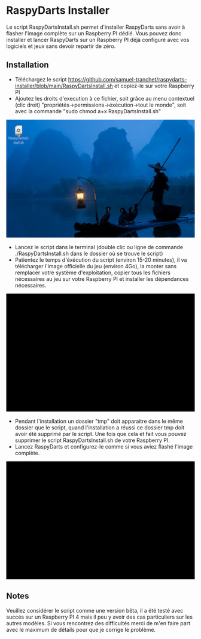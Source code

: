 # RaspyDarts Installer

Le script RaspyDartsInstall.sh permet d'installer RaspyDarts sans avoir à flasher l'image complète sur un Raspberry PI dédié. Vous pouvez donc installer et lancer RaspyDarts sur un Raspberry PI déjà configuré avec vos logiciels et jeux sans devoir repartir de zéro.

## Installation

- Téléchargez le script https://github.com/samuel-tranchet/raspydarts-installer/blob/main/RaspyDartsInstall.sh et copiez-le sur votre Raspberry PI
- Ajoutez les droits d'execution à ce fichier, soit grâce au menu contextuel (clic droit) "propriétés->permissions->éxécution->tout le monde", soit avec la commande "sudo chmod a+x RaspyDartsInstall.sh"

 ![Ajoutez les droits](./Images/01-SetPermissions.gif)

- Lancez le script dans le terminal (double clic ou ligne de commande ./RaspyDartsInstall.sh dans le dossier où se trouve le script)
- Patientez le temps d'éxécution du script (environ 15-20 minutes), il va télécharger l'image officielle du jeu (environ 4Go), la monter sans remplacer votre système d'exploitation, copier tous les fichiers nécessaires au jeu sur votre Raspberry PI et installer les dépendances nécessaires.

 ![Lancez le script](./Images/02-RunScript.gif)

- Pendant l'installation un dossier "tmp" doit apparaitre dans le même dossier que le script, quand l'installation a réussi ce dossier tmp doit avoir été supprimé par le script. Une fois que cela et fait vous pouvez supprimer le script RaspyDartsInstall.sh de votre Raspberry PI.
- Lancez RaspyDarts et configurez-le comme si vous aviez flashé l'image complète.

 ![Enjoy](./Images/03-Enjoy.gif)


## Notes

Veuillez considérer le script comme une version bêta, il a été testé avec succés sur un Raspberry PI 4 mais il peu y avoir des cas particuliers sur les autres modèles. Si vous rencontrez des difficultés merci de m'en faire part avec le maximum de détails pour que je corrige le problème.